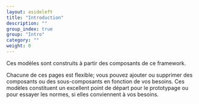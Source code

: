 ```yaml
---
layout: asideleft
title: "Introduction"
description: ""
group_index: true
group: "Intro"
category: ""
weight: 0
---
```


Ces modèles sont construits à partir des composants de ce framework.

Chacune de ces pages est flexible; vous pouvez ajouter ou supprimer des composants ou des sous-composants en fonction de vos besoins. Ces modèles constituent un excellent point de départ pour le prototypage ou pour essayer les normes, si elles conviennent à vos besoins.
